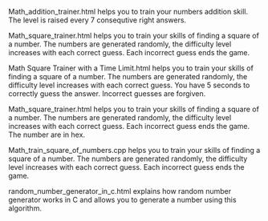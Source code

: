 Math_addition_trainer.html helps you to train your numbers addition skill. The level is raised every 7 consequtive right answers.

Math_square_trainer.html helps you to train your skills of finding a square of a number. The numbers are generated randomly, the difficulty level increases with each correct guess. Each incorrect guess ends the game.

Math Square Trainer with a Time Limit.html helps you to train your skills of finding a square of a number. The numbers are generated randomly, the difficulty level increases with each correct guess. You have 5 seconds to correctly guess the answer. Incorrect guesses are forgiven.

Math_square_trainer.html helps you to train your skills of finding a square of a number. The numbers are generated randomly, the difficulty level increases with each correct guess. Each incorrect guess ends the game. The number are in hex.

Math_train_square_of_numbers.cpp helps you to train your skills of finding a square of a number. The numbers are generated randomly, the difficulty level increases with each correct guess. Each incorrect guess ends the game.

random_number_generator_in_c.html explains how random number generator works in C and allows you to generate a number using this algorithm.
